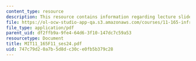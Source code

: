 ```yaml
---
content_type: resource
description: This resource contains information regarding lecture slides.
file: https://ol-ocw-studio-app-qa.s3.amazonaws.com/courses/11-165-infrastructure-and-energy-technology-challenges-fall-2011/747c79d20a7b5d8dc30ce0fb5b379c28_MIT11_165F11_ses24.pdf
file_type: application/pdf
parent_uid: df2ffb9a-9fe4-64d6-3f10-147dc7c59a53
resourcetype: Document
title: MIT11_165F11_ses24.pdf
uid: 747c79d2-0a7b-5d8d-c30c-e0fb5b379c28
---
```

